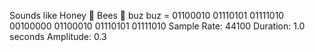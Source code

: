 Sounds like Honey 🍯 Bees 🐝
buz buz = 01100010 01110101 01111010 00100000 01100010 01110101 01111010
Sample Rate: 44100 Duration: 1.0 seconds Amplitude: 0.3
